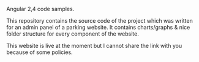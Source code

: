 Angular 2,4 code samples.

This repository contains the source code of the project which was written for an admin panel of a parking website. 
It contains charts/graphs & nice folder structure for every component of the website. 

This website is live at the moment but I cannot share the link with you because of some policies.
